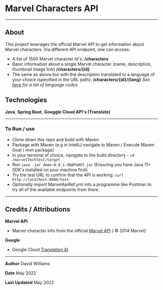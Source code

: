 # Marvel Characters API

---

## About

This project leverages the official Marvel API to get information about Marvel characters.
Via different API endpoint, one can access:
- A list of 1500 Marvel character Id's:  **/characters**
- Basic information about a single Marvel character (name, description, thumbnail image link)
  **/characters/{id}**
- The same as above but with the description translated to a language of your choice
(specified in the URL path):   **/characters/{id}/{lang}**
 *See [here](https://www.labnol.org/code/19899-google-translate-languages) for a list of language codes*

## Technologies

**Java**, **Spring Boot**, **Googgle Cloud API's (Translate)**

---

### To Run / use

- Clone down this repo and build with Maven
- Package with Maven (e.g in IntelliJ navigate to Maven / Execute Maven Goal / mvn package)
- In your terminal of choice, navigate to the build directory  - ``cd /marvelTechTest/target``
- Run ``java -jar demo-0.0.1-SNAPSHOT.jar`` (Ensuring you have Java 11+ SDK's installed on your machine first)
- Try the test URL to confirm that the API is working: ``curl http://localhost:8080/test``
- *Optionally* import MarvelApiRef.yml into a programme like Postman to try all of the available endpoints from there.

---

## Credits / Attributions

**Marvel API**
- Marvel character info from the official [Marvel API](https://developer.marvel.com/) ( © 2014 Marvel)

**Google**
- Google Cloud [Translation AI](https://cloud.google.com/translate)

---

**Author** David Williams

**Date** May 2022

**Last Updated** May 2022



